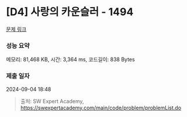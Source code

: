 # [D4] 사랑의 카운슬러 - 1494 

[문제 링크](https://swexpertacademy.com/main/code/problem/problemDetail.do?contestProbId=AV2b_WPaAEIBBASw) 

### 성능 요약

메모리: 81,468 KB, 시간: 3,364 ms, 코드길이: 838 Bytes

### 제출 일자

2024-09-04 18:48



> 출처: SW Expert Academy, https://swexpertacademy.com/main/code/problem/problemList.do